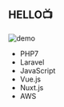 ## HELLO📺
![demo](https://www.skmurphy.com/wp-content/uploads/2009/11/HueStrip.gif)
- PHP7
- Laravel
- JavaScript
- Vue.js
- Nuxt.js
- AWS
